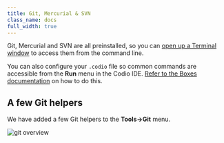 ```yaml
---
title: Git, Mercurial & SVN
class_name: docs
full_width: true
---
```


Git, Mercurial and SVN are all preinstalled, so you can [open up a Terminal window](/docs/ide/boxes/terminal/) to access them from the command line.

You can also configure your `.codio` file so common commands are accessible from the **Run** menu in the Codio IDE. [Refer to the Boxes documentation](/docs/ide/boxes/runmenu/) on how to do this.

## A few Git helpers
We have added a few Git helpers to the **Tools->Git** menu. 

<img alt="git overview" src="/img/docs/git-overview.png" class="simple"/>


